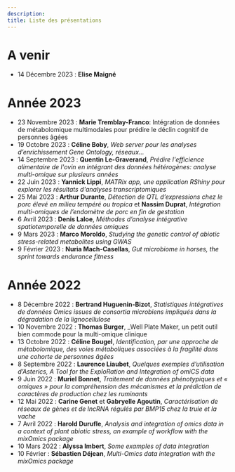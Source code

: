 ```yaml
---
description:  
title: Liste des présentations
---
```


# **A venir**

* 14 Décembre 2023 : **Elise Maigné**

# **Année 2023**

* 23 Novembre 2023 : **Marie Tremblay-Franco**: Intégration de données de métabolomique multimodales pour prédire le déclin cognitif de personnes âgées
* 19 Octobre 2023 : **Céline Boby**, _Web server pour les analyses d’enrichissement Gene Ontology, réseaux…_
* 14 Septembre 2023 : **Quentin Le-Graverand**, _Prédire l'efficience alimentaire de l'ovin en intégrant des données hétérogènes: analyse multi-omique sur plusieurs années_
* 22 Juin 2023 : **Yannick Lippi**, _MATRix app, une application RShiny pour explorer les résultats d'analyses transcriptomiques_
* 25 Mai 2023 : **Arthur Durante**, _Détection de QTL d’expressions chez le porc élevé en milieu tempéré ou tropica_ et **Nassim Duprat**, _Intégration multi-omiques de l’endomètre de porc en fin de gestation_
* 6 Avril 2023 : **Denis Laloe**, _Méthodes d’analyse intégrative spatiotemporelle de données omiques_
* 9 Mars 2023 : **Marco Moroldo**, _Studying the genetic control of abiotic stress-related metabolites using GWAS_
* 9 Février 2023 : **Nuria Mach-Casellas**, _Gut microbiome in horses, the sprint towards endurance fitness_

# **Année 2022**

* 8 Décembre 2022 :  **Bertrand Huguenin-Bizot**, _Statistiques intégratives de données Omics issues de consortia microbiens impliqués dans la dégradation de la lignocellulose_
* 10 Novembre 2022 : **Thomas Burger**, _Well Plate Maker, un petit outil bien commode pour la multi-omique clinique
* 13 Octobre 2022 : **Céline Bougel**, _Identification, par une approche de métabolomique, des voies métaboliques associées à la fragilité dans une cohorte de personnes âgées_
* 8 Septembre 2022 : **Laurence Liaubet**, _Quelques exemples d’utilisation d’Asterics, A Tool for the ExploRation and Integration of omiCS data_
* 9 Juin 2022 : **Muriel Bonnet**, _Traitement de données phénotypiques et « omiques » pour la compréhension des mécanismes et la prédiction de caractères de production chez les ruminants_
* 12 Mai 2022 : **Carine Genet** et **Gabryelle Agoutin**, _Caractérisation de réseaux de gènes et de lncRNA régulés par BMP15 chez la truie et la vache_
* 7 Avril 2022 :  **Harold Durufle**, _Analysis and integration of omics data in a context of plant abiotic stress, an example of workflow with the mixOmics package_
* 10 Mars 2022 : **Alyssa Imbert**, _Some examples of data integration_
* 10 Février :  **Sébastien Déjean**, _Multi-Omics data integration with the mixOmics package_ 
